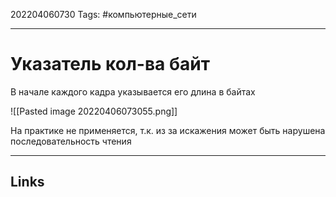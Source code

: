 202204060730
Tags: #компьютерные_сети

---

# Указатель кол-ва байт
В начале каждого кадра указывается его длина в байтах

![[Pasted image 20220406073055.png]]

На практике не применяется, т.к. из за искажения может быть нарушена последовательность чтения

---
## Links